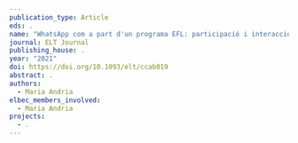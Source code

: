 ```yaml
---
publication_type: Article
eds: .
name: "WhatsApp com a part d'un programa EFL: participació i interacció"
journal: ELT Journal
publishing_house: .
year: "2021"
doi: https://doi.org/10.1093/elt/ccab019
abstract: .
authors:
  - Maria Andria
elbec_members_involved:
  - Maria Andria
projects:
  - .
---
```

